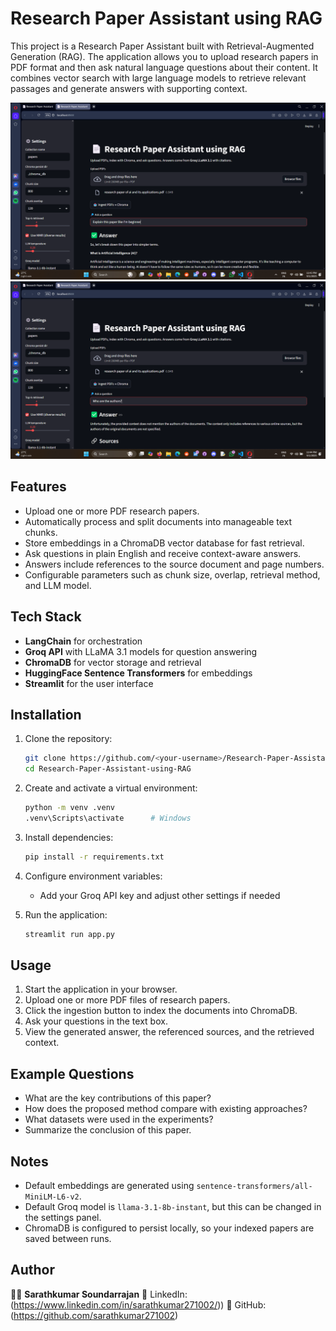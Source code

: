 # Research Paper Assistant using RAG

This project is a Research Paper Assistant built with Retrieval-Augmented Generation (RAG). The application allows you to upload research papers in PDF format and then ask natural language questions about their content. It combines vector search with large language models to retrieve relevant passages and generate answers with supporting context.

<img src="pa1.png" alt="Research Paper Assistant using RAG" width="700">
<img src="pa2.png" alt="Research Paper Assistant using RAG" width="700">

## Features

* Upload one or more PDF research papers.
* Automatically process and split documents into manageable text chunks.
* Store embeddings in a ChromaDB vector database for fast retrieval.
* Ask questions in plain English and receive context-aware answers.
* Answers include references to the source document and page numbers.
* Configurable parameters such as chunk size, overlap, retrieval method, and LLM model.

## Tech Stack

* **LangChain** for orchestration
* **Groq API** with LLaMA 3.1 models for question answering
* **ChromaDB** for vector storage and retrieval
* **HuggingFace Sentence Transformers** for embeddings
* **Streamlit** for the user interface

## Installation

1. Clone the repository:

   ```bash
   git clone https://github.com/<your-username>/Research-Paper-Assistant-using-RAG.git
   cd Research-Paper-Assistant-using-RAG
   ```

2. Create and activate a virtual environment:

   ```bash
   python -m venv .venv
   .venv\Scripts\activate      # Windows
   ```

3. Install dependencies:

   ```bash
   pip install -r requirements.txt
   ```

4. Configure environment variables:

   * Add your Groq API key and adjust other settings if needed

5. Run the application:

   ```bash
   streamlit run app.py
   ```

## Usage

1. Start the application in your browser.
2. Upload one or more PDF files of research papers.
3. Click the ingestion button to index the documents into ChromaDB.
4. Ask your questions in the text box.
5. View the generated answer, the referenced sources, and the retrieved context.

## Example Questions

* What are the key contributions of this paper?
* How does the proposed method compare with existing approaches?
* What datasets were used in the experiments?
* Summarize the conclusion of this paper.

## Notes

* Default embeddings are generated using `sentence-transformers/all-MiniLM-L6-v2`.
* Default Groq model is `llama-3.1-8b-instant`, but this can be changed in the settings panel.
* ChromaDB is configured to persist locally, so your indexed papers are saved between runs.

## Author

👨‍💻 **Sarathkumar Soundarrajan**
📌 LinkedIn: (https://www.linkedin.com/in/sarathkumar271002/))
📌 GitHub: (https://github.com/sarathkumar271002)



